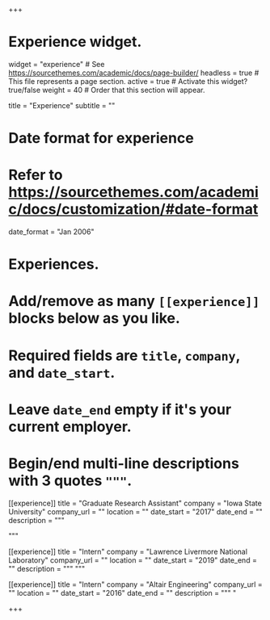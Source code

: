 +++
# Experience widget.
widget = "experience"  # See https://sourcethemes.com/academic/docs/page-builder/
headless = true  # This file represents a page section.
active = true  # Activate this widget? true/false
weight = 40  # Order that this section will appear.

title = "Experience"
subtitle = ""

# Date format for experience
#   Refer to https://sourcethemes.com/academic/docs/customization/#date-format
date_format = "Jan 2006"

# Experiences.
#   Add/remove as many `[[experience]]` blocks below as you like.
#   Required fields are `title`, `company`, and `date_start`.
#   Leave `date_end` empty if it's your current employer.
#   Begin/end multi-line descriptions with 3 quotes `"""`.
[[experience]]
  title = "Graduate Research Assistant"
  company = "Iowa State University"
  company_url = ""
  location = ""
  date_start = "2017"
  date_end = ""
  description = """

  """

[[experience]]
  title = "Intern"
  company = "Lawrence Livermore National Laboratory"
  company_url = ""
  location = ""
  date_start = "2019"
  date_end = ""
  description = """ """
  
[[experience]]
  title = "Intern"
  company = "Altair Engineering"
  company_url = ""
  location = ""
  date_start = "2016"
  date_end = ""
  description = """ "

+++
